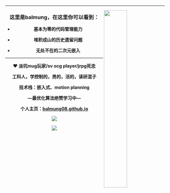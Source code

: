 
-----------------------------------------
 <img align='right' width="38%" src="https://i4.kurocore.com/i/sm/20110809160902/20939384-0.jpg" />

 
<div align='center'><h3>这里是balmung，在这里你可以看到：</h3></div>


* <p align="center"><b>基本为零的代码管理能力
* <p align="center">堆积成山的历史遗留问题
* <p align="center">无处不在的二次元嵌入
                  
----------------------------------------------------------
<p align="center"><b>❤️ 淡坑mug玩家/sv ocg player/jrpg死忠</p>

<p align="center">   工科人，学控制的，男的，活的，读研混子<b></p>

<p align="center">   技术栈：嵌入式、motion planning<b></p>

<p align="center">  ––最优化算法绝赞学习中––<b></p>

<p align="center">  个人主页：<a href="balmung08.github.io">balmung08.github.io </a> </p>

<p align="center"><img src="https://github-readme-stats.vercel.app/api/top-langs/?username=balmung08&layout=compact&locale=cn"></p>
<p align="center"><img src="https://github-readme-stats.vercel.app/api?username=balmung08&show_icons=true&locale=cn"></p>

